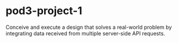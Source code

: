 # pod3-project-1
Conceive and execute a design that solves a real-world problem by integrating data received from multiple server-side API requests.
